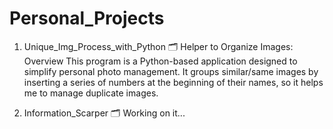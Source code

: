 # Personal_Projects
1. Unique_Img_Process_with_Python
    🗂 Helper to Organize Images: Overview This program is a Python-based application designed to simplify personal photo management. It groups similar/same images by inserting a series of numbers at the beginning of their names, so it helps me to manage duplicate images.

2. Information_Scarper
    🗂 Working on it...
